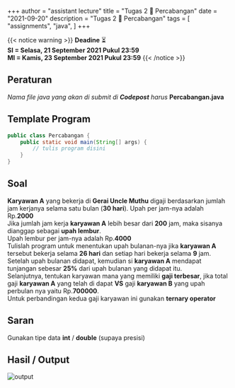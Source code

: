 +++
author = "assistant lecture"
title = "Tugas 2 📝 Percabangan"
date = "2021-09-20"
description = "Tugas 2 📝 Percabangan"
tags = [
    "assignments",
    "java",
]
+++

{{< notice warning >}}
**Deadine** ⏳ \
**SI = Selasa, 21 September 2021 Pukul 23:59** \
**MI = Kamis, 23 September 2021 Pukul 23:59**
{{< /notice >}}

## Peraturan
*Nama file java yang akan di submit di **Codepost** harus* **Percabangan.java**

## Template Program
```java
public class Percabangan {
    public static void main(String[] args) {
        // tulis program disini
    }
}
```

## Soal

**Karyawan A** yang bekerja di **Gerai Uncle Muthu** digaji berdasarkan jumlah jam kerjanya selama satu bulan (**30 hari**). 
Upah per jam-nya adalah Rp.**2000**\
Jika jumlah jam kerja **karyawan A** lebih besar dari **200** jam, maka sisanya dianggap sebagai **upah lembur**.\
Upah lembur per jam-nya adalah Rp.**4000**\
Tulislah program untuk menentukan upah bulanan-nya jika **karyawan A** tersebut
bekerja selama **26 hari** dan setiap hari bekerja selama **9** jam.\
Setelah upah bulanan didapat,
kemudian si **karyawan A** mendapat tunjangan sebesar **25%** dari upah bulanan yang didapat itu.\
Selanjutnya, tentukan karyawan mana yang memiliki **gaji terbesar**, jika total gaji **karyawan A** yang telah di dapat **VS** gaji **karyawan B** yang upah perbulan nya yaitu Rp.**700000**.\
Untuk perbandingan kedua gaji karyawan ini gunakan **ternary operator**

## Saran
Gunakan tipe data **int** / **double** (supaya presisi)

## Hasil / Output
![output](/posts/assets/jawaban-tugas-2.png "Output" )
